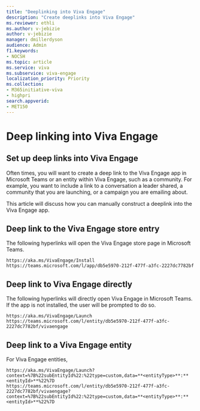 ```yaml
---
title: "Deeplinking into Viva Engage"
description: "Create deeplinks into Viva Engage"
ms.reviewer: ethli
ms.author: v-jebizie
author: v-jebizie
manager: dmillerdyson
audience: Admin
f1.keywords:
- NOCSH
ms.topic: article
ms.service: viva
ms.subservice: viva-engage
localization_priority: Priority
ms.collection:  
- M365initiative-viva
- highpri
search.appverid:
- MET150
---
```

# Deep linking into Viva Engage

## Set up deep links into Viva Engage

Often times, you will want to create a deep link to the Viva Engage app in Microsoft Teams or an entity within Viva Engage, such as a community. For example, you want to include a link to a conversation a leader shared, a community that you are launching, or a campaign you are emailing about.

This article will discuss how you can manually construct a deeplink into the Viva Engage app.

## Deep link to the Viva Engage store entry
The following hyperlinks will open the Viva Engage store page in Microsoft Teams.

``` 
https://aka.ms/VivaEngage/Install
https://teams.microsoft.com/l/app/db5e5970-212f-477f-a3fc-2227dc7782bf
```

## Deep link to Viva Engage directly
The following hyperlinks will directly open Viva Engage in Microsoft Teams. If the app is not installed, the user will be prompted to do so.

```
https://aka.ms/VivaEngage/Launch
https://teams.microsoft.com/l/entity/db5e5970-212f-477f-a3fc-2227dc7782bf/vivaengage
```
## Deep link to a Viva Engage entity

For Viva Engage entities, 

```
https://aka.ms/VivaEngage/Launch?context=%7B%22subEntityId%22:%22type=custom,data=**<entityType>**:**<entityId>**%22%7D
https://teams.microsoft.com/l/entity/db5e5970-212f-477f-a3fc-2227dc7782bf/vivaengage?context=%7B%22subEntityId%22:%22type=custom,data=**<entityType>**:**<entityId>**%22%7D
```

